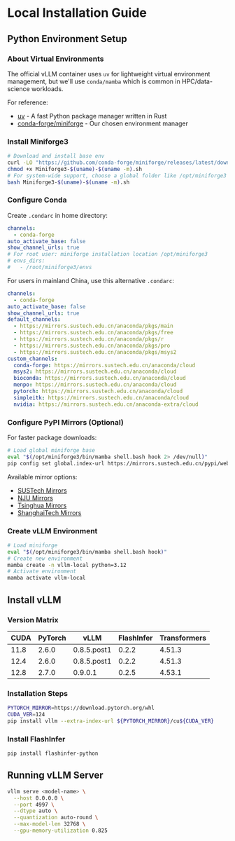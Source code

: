 # Local Installation Guide

## Python Environment Setup

### About Virtual Environments
The official vLLM container uses `uv` for lightweight virtual environment management, but we'll use `conda/mamba` which is common in HPC/data-science workloads.

For reference:
- [uv](https://github.com/astral-sh/uv) - A fast Python package manager written in Rust
- [conda-forge/miniforge](https://github.com/conda-forge/miniforge) - Our chosen environment manager

### Install Miniforge3
```bash
# Download and install base env
curl -LO "https://github.com/conda-forge/miniforge/releases/latest/download/Miniforge3-$(uname)-$(uname -m).sh"
chmod +x Miniforge3-$(uname)-$(uname -m).sh
# For system-wide support, choose a global folder like /opt/miniforge3
bash Miniforge3-$(uname)-$(uname -m).sh
```

### Configure Conda
Create `.condarc` in home directory:

```yaml
channels:
  - conda-forge
auto_activate_base: false
show_channel_urls: true
# For root user: miniforge installation location /opt/miniforge3
# envs_dirs:
#   - /root/miniforge3/envs
```

For users in mainland China, use this alternative `.condarc`:

```yaml
channels:
  - conda-forge
auto_activate_base: false
show_channel_urls: true
default_channels:
  - https://mirrors.sustech.edu.cn/anaconda/pkgs/main
  - https://mirrors.sustech.edu.cn/anaconda/pkgs/free
  - https://mirrors.sustech.edu.cn/anaconda/pkgs/r
  - https://mirrors.sustech.edu.cn/anaconda/pkgs/pro
  - https://mirrors.sustech.edu.cn/anaconda/pkgs/msys2
custom_channels:
  conda-forge: https://mirrors.sustech.edu.cn/anaconda/cloud
  msys2: https://mirrors.sustech.edu.cn/anaconda/cloud
  bioconda: https://mirrors.sustech.edu.cn/anaconda/cloud
  menpo: https://mirrors.sustech.edu.cn/anaconda/cloud
  pytorch: https://mirrors.sustech.edu.cn/anaconda/cloud
  simpleitk: https://mirrors.sustech.edu.cn/anaconda/cloud
  nvidia: https://mirrors.sustech.edu.cn/anaconda-extra/cloud
```

### Configure PyPI Mirrors (Optional)
For faster package downloads:

```bash
# Load global miniforge base
eval "$(/opt/miniforge3/bin/mamba shell.bash hook 2> /dev/null)"
pip config set global.index-url https://mirrors.sustech.edu.cn/pypi/web/simple
```

Available mirror options:
- [SUSTech Mirrors](https://mirrors.sustech.edu.cn)
- [NJU Mirrors](https://mirrors.nju.edu.cn)
- [Tsinghua Mirrors](https://mirrors.tuna.tsinghua.edu.cn)
- [ShanghaiTech Mirrors](https://mirrors.shanghaitech.edu.cn)

### Create vLLM Environment
```bash
# Load miniforge
eval "$(/opt/miniforge3/bin/mamba shell.bash hook)"
# Create new environment
mamba create -n vllm-local python=3.12
# Activate environment
mamba activate vllm-local
```

## Install vLLM

### Version Matrix
|CUDA|PyTorch|vLLM|FlashInfer|Transformers|
|----|--------|-----|-----------|------------|
|11.8|2.6.0|0.8.5.post1|0.2.2|4.51.3|
|12.4|2.6.0|0.8.5.post1|0.2.2|4.51.3|
|12.8|2.7.0|0.9.0.1|0.2.5|4.53.1|

### Installation Steps
```bash
PYTORCH_MIRROR=https://download.pytorch.org/whl
CUDA_VER=124
pip install vllm --extra-index-url ${PYTORCH_MIRROR}/cu${CUDA_VER}
```

### Install FlashInfer
```bash
pip install flashinfer-python
```

## Running vLLM Server
```bash
vllm serve <model-name> \
  --host 0.0.0.0 \
  --port 4997 \
  --dtype auto \
  --quantization auto-round \
  --max-model-len 32768 \
  --gpu-memory-utilization 0.825
```